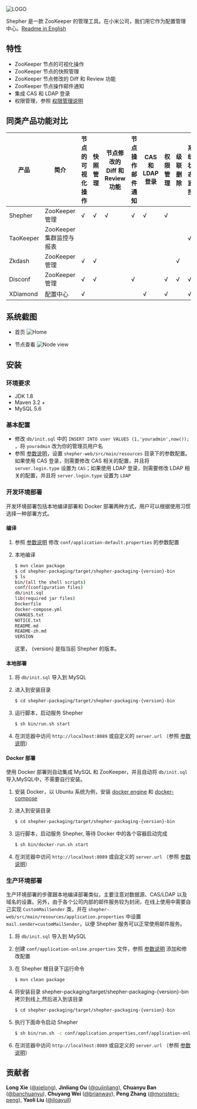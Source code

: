 ![LOGO](Docs/images/logo_full_color_h100.png)

Shepher 是一款 ZooKeeper 的管理工具。在小米公司，我们用它作为配置管理中心。[Readme in English](README.md)

## 特性
- ZooKeeper 节点的可视化操作
- ZooKeeper 节点的快照管理
- ZooKeeper 节点修改的 Diff 和 Review 功能
- ZooKeeper 节点操作邮件通知
- 集成 CAS 和 LDAP 登录
- 权限管理，参照 [权限管理说明](Docs/Authority-zh.md)

## 同类产品功能对比

产品 | 简介 | 节点的可视化操作 | 快照管理 | 节点修改的 Diff 和 Review 功能 | 节点操作邮件通知 | CAS 和 LDAP 登录 | 权限管理 | 级联删除 | 系统状态监控
---|---|---|---|---|---|---|---|---|---
Shepher | ZooKeeper 管理 | √ | √ | √ | √ | √ | √ |   |  
TaoKeeper | ZooKeeper 集群监控与报表 |   |   |   |   |   |   |   | √
Zkdash | ZooKeeper 管理 | √ | √ |   |   |   |   | √ |  
Disconf | ZooKeeper 管理 | √ | √ |   | √ |   | √ | √ | √
XDiamond | 配置中心 | √ |   |   |   | √ | √ |   | √

## 系统截图
- 首页
![Home](Docs/images/home.png)

- 节点查看
![Node view](Docs/images/node-view.png)

## 安装

### 环境要求
- JDK 1.8
- Maven 3.2 +
- MySQL 5.6

### 基本配置

- 修改 `db/init.sql` 中的 `INSERT INTO user VALUES (1,'youradmin',now());` ，将 `youradmin` 改为你的管理员用户名
- 参照 [参数说明](Docs/Parameter-zh.md)，设置 `shepher-web/src/main/resources` 目录下的参数配置。如果使用 CAS 登录，则需要修改 CAS 相关的配置，并且将 `server.login.type` 设置为 `CAS`；如果使用 LDAP 登录，则需要修改 LDAP 相关的配置，并且将 `server.login.type` 设置为 `LDAP`

### 开发环境部署

开发环境部署包括本地编译部署和 Docker 部署两种方式，用户可以根据使用习惯选择一种部署方式。

#### 编译
1. 参照 [参数说明](Docs/Parameter-zh.md) 修改 `conf/application-default.properties` 的参数配置
2. 本地编译

    ```sh
    $ mvn clean package 
    $ cd shepher-packaging/target/shepher-packaging-{version}-bin
    $ ls
    bin/(all the shell scripts)
    conf/(configuration files)
    db/init.sql
    lib(required jar files)
    Dockerfile
    docker-compose.yml
    CHANGES.txt
    NOTICE.txt
    README.md
    README-zh.md
    VERSION

    ```
    这里， {version} 是指当前 Shepher 的版本。

#### 本地部署

1. 将 `db/init.sql` 导入到 MySQL
2. 进入到安装目录 

    ```sh
    $ cd shepher-packaging/target/shepher-packaging-{version}-bin
    ```
3. 运行脚本，启动服务 Shepher

    ```sh
    $ sh bin/run.sh start 
    ```
4. 在浏览器中访问 `http://localhost:8089` 或自定义的 `server.url` （参照 [参数说明](Docs/Parameter-zh.md)）


#### Docker 部署

使用 Docker 部署则自动集成 MySQL 和 ZooKeeper，并且自动将 `db/init.sql` 导入MySQL中，不需要自行安装。

1. 安装 Docker，以 Ubuntu 系统为例，安装 [docker engine](https://docs.docker.com/engine/installation/#installation) 和 [docker-compose](https://docs.docker.com/compose/install/)
2. 进入到安装目录

    ```sh
    $ cd shepher-packaging/target/shepher-packaging-{version}-bin
    ```
3. 运行脚本，启动服务 Shepher, 等待 Docker 中的各个容器启动完成

    ```sh
    $ sh bin/docker-run.sh start
    ```
4. 在浏览器中访问 `http://localhost:8089` 或自定义的 `server.url` （参照 [参数说明](Docs/Parameter-zh.md)）

### 生产环境部署

生产环境部署的步骤跟本地编译部署类似，主要注意对数据源、CAS/LDAP 以及域名的设置。另外，由于各个公司内部的邮件服务较为封闭，在线上使用中需要自己实现 `CustomMailSender` 类，并在 `shepher-web/src/main/resources/application.properties` 中设置 `mail.sender=customMailSender`，以便 Shepher 服务可以正常使用邮件服务。

1. 将 `db/init.sql` 导入到 MySQL
2. 创建 `conf/application-online.properties` 文件，参照 [参数说明](Docs/Parameter-zh.md) 添加和修改配置
3. 在 Shepher 根目录下运行命令

    ```sh
    $ mvn clean package
    ```
4. 将安装目录 shepher-packaging/target/shepher-packaging-{version}-bin 拷贝到线上,然后进入到该目录

    ```sh
    $ cd shepher-packaging/target/shepher-packaging-{version}-bin
    ```
5. 执行下面命令启动 Shepher

    ```sh
    $ sh bin/run.sh -c conf/application.properties,conf/application-online.properties start 
    ```
6. 在浏览器中访问 `http://localhost:8089` 或自定义的 `server.url` （参照 [参数说明](Docs/Parameter-zh.md)）

## 贡献者

**Long Xie** ([@xielong](https://github.com/xielong)),
**Jinliang Ou** ([@oujinliang](https://github.com/oujinliang)),
**Chuanyu Ban** ([@banchuanyu](https://github.com/banchuanyu)),
**Chuyang Wei** ([@brianway](https://github.com/brianway)),
**Peng Zhang** ([@monsters-peng](https://github.com/monsters-peng)),
**Yaoli Liu** ([@iloayuil](https://github.com/iloayuil))
